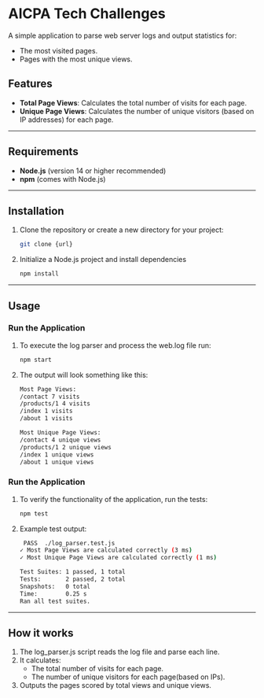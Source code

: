 # AICPA Tech Challenges

A simple application to parse web server logs and output statistics for:
- The most visited pages.
- Pages with the most unique views.

## Features
- **Total Page Views**: Calculates the total number of visits for each page.
- **Unique Page Views**: Calculates the number of unique visitors (based on IP addresses) for each page.

---

## Requirements
- **Node.js** (version 14 or higher recommended)
- **npm** (comes with Node.js)

---

## Installation

1. Clone the repository or create a new directory for your project:
   ```bash
   git clone {url}
2. Initialize a Node.js project and install dependencies
   ```bash
   npm install
---
## Usage

### Run the Application
1.  To execute the log parser and process the web.log file run:
    ```bash
    npm start
2. The output will look something like this:
    ```bash
    Most Page Views:
    /contact 7 visits
    /products/1 4 visits
    /index 1 visits
    /about 1 visits

    Most Unique Page Views:
    /contact 4 unique views
    /products/1 2 unique views
    /index 1 unique views
    /about 1 unique views

### Run the Application
1. To verify the functionality of the application, run the tests:
    ```bash
    npm test
2. Example test output:
    ```bash
     PASS  ./log_parser.test.js
    ✓ Most Page Views are calculated correctly (3 ms)
    ✓ Most Unique Page Views are calculated correctly (1 ms)

    Test Suites: 1 passed, 1 total
    Tests:       2 passed, 2 total
    Snapshots:   0 total
    Time:        0.25 s
    Ran all test suites.
---
## How it works
1. The log_parser.js script reads the log file and parse each line.
2. It calculates:
    - The total number of visits for each page.
    - The number of unique visitors for each page(based on IPs).
3. Outputs the pages scored by total views and unique views.

